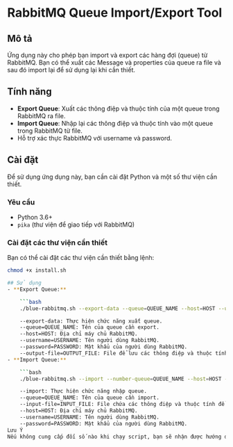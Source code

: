 # RabbitMQ Queue Import/Export Tool

## Mô tả

Ứng dụng này cho phép bạn import và export các hàng đợi (queue) từ RabbitMQ. Bạn có thể xuất các Message và properties của queue ra file và sau đó import lại để sử dụng lại khi cần thiết.

## Tính năng

- **Export Queue**: Xuất các thông điệp và thuộc tính của một queue trong RabbitMQ ra file.
- **Import Queue**: Nhập lại các thông điệp và thuộc tính vào một queue trong RabbitMQ từ file.
- Hỗ trợ xác thực RabbitMQ với username và password.

## Cài đặt

Để sử dụng ứng dụng này, bạn cần cài đặt Python và một số thư viện cần thiết.

### Yêu cầu

- Python 3.6+
- `pika` (thư viện để giao tiếp với RabbitMQ)

### Cài đặt các thư viện cần thiết

Bạn có thể cài đặt các thư viện cần thiết bằng lệnh:

```bash
chmod +x install.sh

## Sử dụng
- **Export Queue:**

    ```bash
    ./blue-rabbitmq.sh --export-data --queue=QUEUE_NAME --host=HOST --username=USERNAME --password=PASSWORD --output-file=exported_messages.txt

    --export-data: Thực hiện chức năng xuất queue.
    --queue=QUEUE_NAME: Tên của queue cần export.
    --host=HOST: Địa chỉ máy chủ RabbitMQ.
    --username=USERNAME: Tên người dùng RabbitMQ.
    --password=PASSWORD: Mật khẩu của người dùng RabbitMQ.
    --output-file=OUTPUT_FILE: File để lưu các thông điệp và thuộc tính xuất ra.
- **Import Queue:**

    ```bash
    ./blue-rabbitmq.sh --import --number-queue=QUEUE_NAME --host=HOST --username=USERNAME --password=PASSWORD --input-file=import_messages.txt

    --import: Thực hiện chức năng nhập queue.
    --queue=QUEUE_NAME: Tên của queue cần import.
    --input-file=INPUT_FILE: File chứa các thông điệp và thuộc tính để nhập vào queue.
    --host=HOST: Địa chỉ máy chủ RabbitMQ.
    --username=USERNAME: Tên người dùng RabbitMQ.
    --password=PASSWORD: Mật khẩu của người dùng RabbitMQ.
Lưu Ý
Nếu không cung cấp đối số nào khi chạy script, bạn sẽ nhận được hướng dẫn sử dụng để biết cách cung cấp các đối số cần thiết.